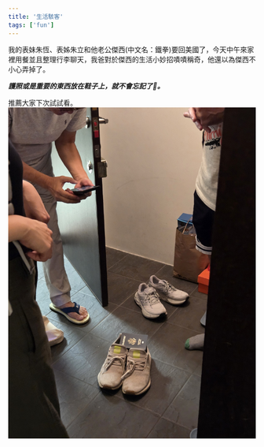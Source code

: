 ```yaml
---
title: '生活駭客'
tags: ['fun']
---
```

我的表妹朱恆、表姊朱立和他老公傑西(中文名：鐵拳)要回美國了，今天中午來家裡用餐並且整理行李聊天，我爸對於傑西的生活小妙招嘖嘖稱奇，他還以為傑西不小心弄掉了。

***護照或是重要的東西放在鞋子上，就不會忘記了🤣。***

推薦大家下次試試看。
![img](./img_20250927/resized.jpg)